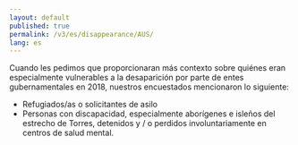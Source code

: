 ```yaml
---
layout: default
published: true
permalink: /v3/es/disappearance/AUS/
lang: es
---
```


Cuando les pedimos que proporcionaran más contexto sobre quiénes eran especialmente vulnerables a la desaparición por parte de entes gubernamentales en 2018, nuestros encuestados mencionaron lo siguiente:
- Refugiados/as o solicitantes de asilo
- Personas con discapacidad, especialmente aborígenes e isleños del estrecho de Torres, detenidos y / o perdidos involuntariamente en centros de salud mental.

